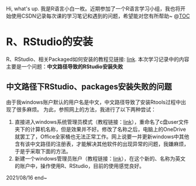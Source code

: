﻿Hi, what's up. 我是R语言小白一枚。近期参加了一个R语言学习小组，我也将开始使用CSDN记录每次课的学习笔记和遇到的问题，希望能对您有所帮助~
@[TOC](熟悉规则与R语言入门)
# R、RStudio的安装
R、RStudio、相关Packaged如何安装的教程见链接: [link](https://rlearning.netlify.app/task-00.html#%E5%AE%89%E8%A3%85).
本次学习记录中的内容主要是一个问题：**中文路径导致的RStudio安装失败**
## 中文路径下RStudio、packages安装失败的问题
由于我windows账户默认的用户名是中文，中文路径导致了安装Rtools过程中出现了很多麻烦。
为此，参照网上的方法，我进行了以下两种尝试：
1. 直接进入windows系统管理员模式（教程链接：[link](https://www.zhihu.com/question/51241293)），重命名了c盘user文件夹下的计算机名称，但是效果并不好。修改了名称之后，电脑上的OneDrive就罢工了，Office全家桶也无法正常工作。网上说要一并更新windows中其他含有该中文路径的注册表，才能解决其他软件的出现异常的问题，我嫌麻烦，于是乎采取下面的方法。
2. 新建一个windows管理员账户（教程链接：[link](https://www.zhihu.com/question/51241293)），在这个新的、名称为英文的账户中，操作使用R、RStudio，目前的使用感觉良好。

2021/08/16
end~





